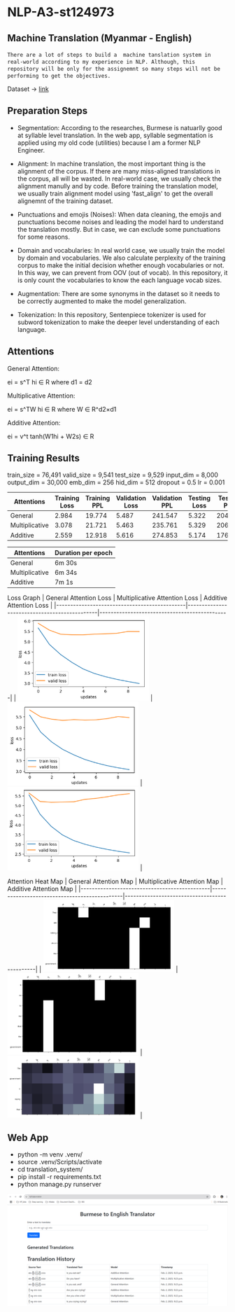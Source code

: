# NLP-A3-st124973

Machine Translation (Myanmar - English)
---------------------------------------
    There are a lot of steps to build a  machine tanslation system in real-world according to my experience in NLP. Although, this repository will be only for the assignemnt so many steps will not be performing to get the objectives.


Dataset -> [link](https://huggingface.co/datasets/Francis-Phone/mm_eng_news_translation)

Preparation Steps
-----------------

- Segmentation:
    According to the researches, Burmese is natuarlly good at syllable level translation. In the web app, syllable segmentation is applied using my old code (utilities) because I am a former NLP Engineer.

- Alignment:
    In machine translation, the most important thing is the alignment of the corpus. If there are many miss-aligned translations in the corpus, all will be wasted. In real-world case, we usually check the alignment manully and by code. Before training the translation model, we usually train alignment model using 'fast_align' to get the overall alignemnt of the training dataset.

- Punctuations and emojis (Noises):
    When data cleaning, the emojis and punctuations become noises and leading the model hard to understand the translation mostly. But in case, we can exclude some punctuations for some reasons.

- Domain and vocabularies:
    In real world case, we usually train the model by domain and vocabularies. We also calculate perplexity of the training corpus to make the initial decision whether enough vocabularies or not. In this way, we can prevent from OOV (out of vocab). In this repository, it is only count the vocabularies to know the each language vocab sizes.

- Augmentation:
    There are some synonyms in the dataset so it needs to be correctly augmented to make the model generalization.

- Tokenization:
    In this repository, Sentenpiece tokenizer is used for subword tokenization to make the deeper level understanding of each language.


Attentions
----------

General Attention:

ei = s^T hi ∈ R where d1 = d2


Multiplicative Attention: 

ei = s^TW hi ∈ R where W ∈ R^d2×d1


Additive Attention: 


ei = v^t tanh(W1hi + W2s) ∈ R


Training Results
----------------

train_size = 76,491
valid_size = 9,541 
test_size = 9,529 
input_dim   = 8,000
output_dim  = 30,000
emb_dim     = 256
hid_dim     = 512
dropout     = 0.5
lr = 0.001



| Attentions       | Training Loss | Training PPL | Validation Loss | Validation PPL | Testing Loss | Testing PPL |
|------------------|---------------|--------------|-----------------|----------------|--------------|-------------|
| General       |        2.984          |       19.774        |      5.487         |        241.547         |        5.322         |        204.841         |
| Multiplicative|         3.078          |       21.721        |       5.463        |         235.761        |        5.329         |        206.309         |
| Additive      |        2.559          |      12.918        |       5.616         |          274.853       |        5.174         |        176.562         |


| Attentions    | Duration per epoch |
|---------------|--------------------|
| General       |        6m 30s      |
| Multiplicative|        6m 34s      |
| Additive      |        7m 1s       |


Loss Graph
| General Attention Loss                                     | Multiplicative Attention Loss                                      | Additive Attention Loss                                       |
|----------------------------------------------|----------------------------------------------|----------------------------------------------|
| <img src="./gen_loss.png" width="300"/> | <img src="./mul_loss.png" width="300"/> | <img src="./add_loss.png" width="300"/> |
 

Attention Heat Map
| General Attention Map                                     | Multiplicative Attention Map                                      | Additive Attention Map                                       |
|----------------------------------------------|----------------------------------------------|----------------------------------------------|
| <img src="./gen_map.png" width="300"/> | <img src="./mul_map.png" width="300"/> | <img src="./add_map.png" width="300"/> | 


Web App
-------

- python -m venv .venv/
- source .venv/Scripts/activate
- cd translation_system/
- pip install -r requirements.txt
- python manage.py runserver

![APP IMAGE](demo.png)